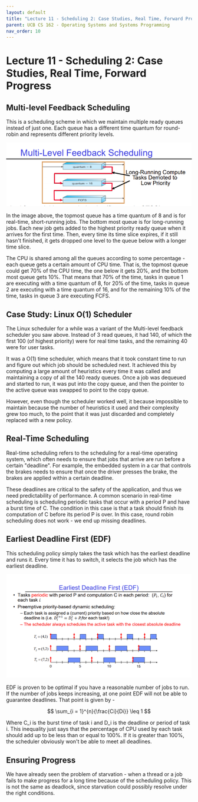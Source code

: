 ```yaml
---
layout: default
title: "Lecture 11 - Scheduling 2: Case Studies, Real Time, Forward Progress"
parent: UCB CS 162 - Operating Systems and Systems Programming
nav_order: 10
---
```


# Lecture 11 - Scheduling 2: Case Studies, Real Time, Forward Progress

## Multi-level Feedback Scheduling
This is a scheduling scheme in which we maintain multiple ready queues instead of just one. Each queue has a different time quantum for round-robin and represents different priority levels.

<img src="./media/lec11-1.png" alt="Mutli-level feedback scheduling">

In the image above, the topmost queue has a time quantum of 8 and is for real-time, short-running jobs. The bottom most queue is for long-running jobs. Each new job gets added to the highest priority ready queue when it arrives for the first time. Then, every time its time slice expires, if it still hasn't finished, it gets dropped one level to the queue below with a longer time slice.

The CPU is shared among all the queues according to some percentage - each queue gets a certain amount of CPU time. That is, the topmost queue could get 70% of the CPU time, the one below it gets 20%, and the bottom most queue gets 10%. That means that 70% of the time, tasks in queue 1 are executing with a time quantum of 8, for 20% of the time, tasks in queue 2 are executing with a time quantum of 16, and for the remaining 10% of the time, tasks in queue 3 are executing FCFS.

## Case Study: Linux O(1) Scheduler
The Linux scheduler for a while was a variant of the Multi-level feedback scheduler you saw above. Instead of 3 read queues, it had 140, of which the first 100 (of highest priority) were for real time tasks, and the remaining 40 were for user tasks.

It was a O(1) time scheduler, which means that it took constant time to run and figure out which job should be scheduled next. It achieved this by computing a large amount of heuristics every time it was called and maintaining a copy of all the 140 ready queues. Once a job was dequeued and started to run, it was put into the copy queue, and then the pointer to the active queue was swapped to point to the copy queue.

However, even though the scheduler worked well, it because impossible to maintain because the number of heuristics it used and their complexity grew too much, to the point that it was just discarded and completely replaced with a new policy.

## Real-Time Scheduling
Real-time scheduling refers to the scheduling for a real-time operating system, which often needs to ensure that jobs that arrive are run before a certain "deadline". For example, the embedded system in a car that controls the brakes needs to ensure that once the driver presses the brake, the brakes are applied within a certain deadline.

These deadlines are critical to the safety of the application, and thus we need predictability of performance. A common scenario in real-time scheduling is scheduling periodic tasks that occur with a period P and have a burst time of C. The condition in this case is that a task should finish its computation of C before its period P is over. In this case, round robin scheduling does not work - we end up missing deadlines.

## Earliest Deadline First (EDF)
This scheduling policy simply takes the task which has the earliest deadline and runs it. Every time it has to switch, it selects the job which has the earliest deadline.

<img src="./media/lec11-2.png" alt="EDF Scheduling">

EDF is proven to be optimal if you have a reasonable number of jobs to run. If the number of jobs keeps increasing, at one point EDF will not be able to guarantee deadlines. That point is given by -

$$ \sum_{i = 1}^{n}{\frac{Ci}{Di}} \leq 1 $$

Where C_i is the burst time of task i and D_i is the deadline or period of task i. This inequality just says that the percentage of CPU used by each task should add up to be less than or equal to 100%. If it is greater than 100%, the scheduler obviously won't be able to meet all deadlines.

## Ensuring Progress
We have already seen the problem of starvation - when a thread or a job fails to make progress for a long time because of the scheduling policy. This is not the same as deadlock, since starvation could possibly resolve under the right conditions.